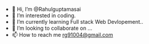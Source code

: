 - 👋 Hi, I’m @Rahulguptamasai
- 👀 I’m interested in coding.
- 🌱 I’m currently learning Full stack Web Devlopement..
- 💞️ I’m looking to collaborate on ...
- 📫 How to reach me rg91004@gmail.com

<!---
Rahulguptamasai/Rahulguptamasai is a ✨ special ✨ repository because its `README.md` (this file) appears on your GitHub profile.
You can click the Preview link to take a look at your changes.
--->
